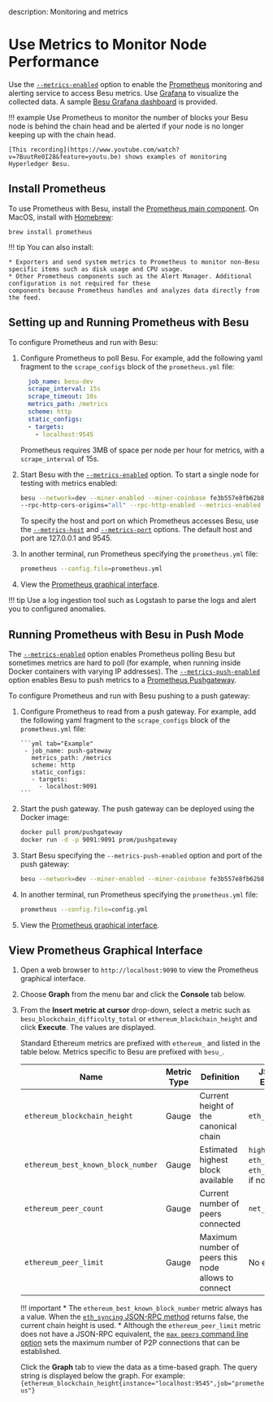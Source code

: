 description: Monitoring and metrics 
<!--- END of page meta data -->

# Use Metrics to Monitor Node Performance 

Use the [`--metrics-enabled`](../../Reference/CLI/CLI-Syntax.md#metrics-enabled) option to enable the [Prometheus](https://prometheus.io/) monitoring and 
alerting service to access Besu metrics. Use [Grafana](https://grafana.com/) to visualize the collected data.
A sample [Besu Grafana dashboard](https://grafana.com/dashboards/10273) is provided. 

!!! example
    Use Prometheus to monitor the number of blocks your Besu node is behind the chain head and be alerted 
    if your node is no longer keeping up with the chain head. 
 
    [This recording](https://www.youtube.com/watch?v=7BuutRe0I28&feature=youtu.be) shows examples of monitoring Hyperledger Besu.

## Install Prometheus 

To use Prometheus with Besu, install the [Prometheus main component](https://prometheus.io/download/). 
On MacOS, install with [Homebrew](https://formulae.brew.sh/formula/prometheus): 

 ```
 brew install prometheus
```

!!! tip 
    You can also install:
    
    * Exporters and send system metrics to Prometheus to monitor non-Besu specific items such as disk usage and CPU usage.  
    * Other Prometheus components such as the Alert Manager. Additional configuration is not required for these
    components because Prometheus handles and analyzes data directly from the feed.


##  Setting up and Running Prometheus with Besu

To configure Prometheus and run with Besu: 

1. Configure Prometheus to poll Besu. For example, add the following yaml fragment to the `scrape_configs`
block of the `prometheus.yml` file:
 
    ```yml tab="Example"
      job_name: besu-dev
      scrape_interval: 15s
      scrape_timeout: 10s
      metrics_path: /metrics
      scheme: http
      static_configs:
      - targets:
        - localhost:9545
    ```
    
    Prometheus requires 3MB of space per node per hour for metrics, with a `scrape_interval` of 15s.

1. Start Besu with the [`--metrics-enabled`](../../Reference/CLI/CLI-Syntax.md#metrics-enabled) option. To start
 a single node for testing with metrics enabled:

    ```bash tab="Example"
    besu --network=dev --miner-enabled --miner-coinbase fe3b557e8fb62b89f4916b721be55ceb828dbd73
    --rpc-http-cors-origins="all" --rpc-http-enabled --metrics-enabled
    ```
    
    To specify the host and port on which Prometheus accesses Besu, use the [`--metrics-host`](../../Reference/CLI/CLI-Syntax.md#metrics-host) and 
    [`--metrics-port`](../../Reference/CLI/CLI-Syntax.md#metrics-port) options. 
    The default host and port are 127.0.0.1 and 9545.

1. In another terminal, run Prometheus specifying the `prometheus.yml` file: 

    ```bash tab="Example"
    prometheus --config.file=prometheus.yml 
    ```

1. View the [Prometheus graphical interface](#view-prometheus-graphical-interface).

!!! tip 
    Use a log ingestion tool such as Logstash to parse the logs and alert you to configured anomalies. 

## Running Prometheus with Besu in Push Mode 

The [`--metrics-enabled`](../../Reference/CLI/CLI-Syntax.md#metrics-enabled) option enables Prometheus polling 
Besu but sometimes metrics are hard to poll (for example, when running inside Docker containers with varying IP addresses). 
The [`--metrics-push-enabled`](../../Reference/CLI/CLI-Syntax.md#metrics-push-enabled) option enables Besu 
to push metrics to a [Prometheus Pushgateway](https://github.com/prometheus/pushgateway).   

To configure Prometheus and run with Besu pushing to a push gateway: 

1. Configure Prometheus to read from a push gateway. For example, add the following yaml fragment to the `scrape_configs`
   block of the `prometheus.yml` file:
    
       ```yml tab="Example"
        - job_name: push-gateway
          metrics_path: /metrics
          scheme: http
          static_configs:
          - targets:
            - localhost:9091
       ```
       
1. Start the push gateway. The push gateway can be deployed using the Docker image: 

    ```bash tab="Example"
    docker pull prom/pushgateway
    docker run -d -p 9091:9091 prom/pushgateway
    ```

1. Start Besu specifying the `--metrics-push-enabled` option and port of the push gateway: 

    ```bash tab="Example"
    besu --network=dev --miner-enabled --miner-coinbase fe3b557e8fb62b89f4916b721be55ceb828dbd73 --rpc-http-cors-origins="all" --rpc-http-enabled --metrics-push-enabled --metrics-push-port=9091 --metrics-push-host=127.0.0.1
    ```

1. In another terminal, run Prometheus specifying the `prometheus.yml` file: 
   
    ```bash tab="Example"
    prometheus --config.file=config.yml 
    ```

1. View the [Prometheus graphical interface](#view-prometheus-graphical-interface).

## View Prometheus Graphical Interface 

1. Open a web browser to `http://localhost:9090` to view the Prometheus graphical interface.

1. Choose **Graph** from the menu bar and click the **Console** tab below.

1. From the **Insert metric at cursor** drop-down, select a metric such as `besu_blockchain_difficulty_total` or
`ethereum_blockchain_height` and click **Execute**. The values are displayed.

    Standard Ethereum metrics are prefixed with `ethereum_` and listed in the table below. Metrics specific to Besu are prefixed with `besu_`.
    
    | Name | Metric Type | Definition | JSON-RPC Equivalent |
    | ---  | ---         | ---        | ---                 |                   
    | `ethereum_blockchain_height` | Gauge | Current height of the canonical chain | `eth_blockNumber` |
    | `ethereum_best_known_block_number` | Gauge | Estimated highest block available | `highestBlock` of `eth_syncing` or `eth_blockNumber`, if not syncing |
    | `ethereum_peer_count` | Gauge | Current number of peers connected | `net_peerCount` |
    | `ethereum_peer_limit` | Gauge | Maximum number of peers this node allows to connect | No equivalent |
  
    !!! important 
        * The `ethereum_best_known_block_number` metric always has a value. When the [`eth_syncing` JSON-RPC method](../../Reference/API-Methods.md#eth_syncing) returns false, the current chain height is used.
        * Although the `ethereum_peer_limit` metric does not have a JSON-RPC equivalent, the [`max peers` command line option](../../Reference/CLI/CLI-Syntax.md#max-peers) sets the maximum number of P2P connections that can be
        established.
      
    Click the **Graph** tab to view the data as a time-based graph. The query string is displayed below the graph.
    For example: `{ethereum_blockchain_height{instance="localhost:9545",job="prometheus"}`